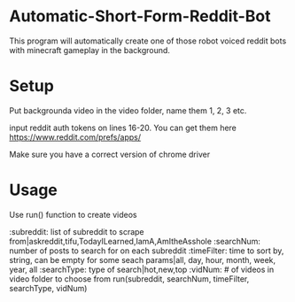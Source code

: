 # Automatic-Short-Form-Reddit-Bot
This program will automatically create one of those robot voiced reddit bots with minecraft gameplay in the background.

# Setup
Put backgrounda video in the video folder, name them 1, 2, 3 etc.

input reddit auth tokens on lines 16-20. You can get them here https://www.reddit.com/prefs/apps/

Make sure you have a correct version of chrome driver

# Usage
Use run() function to create videos

:subreddit: list of subreddit to scrape from|askreddit,tifu,TodayILearned,IamA,AmItheAsshole
:searchNum: number of posts to search for on each subreddit
:timeFilter: time to sort by, string, can be empty for some seach params|all, day, hour, month, week, year, all
:searchType: type of search|hot,new,top
:vidNum: # of videos in video folder to choose from
run(subreddit, searchNum, timeFilter, searchType, vidNum)
